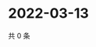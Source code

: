 # 2022-03-13

共 0 条

<!-- BEGIN WEIBO -->
<!-- 最后更新时间 Sun Mar 13 2022 01:03:57 GMT+0800 (China Standard Time) -->

<!-- END WEIBO -->
